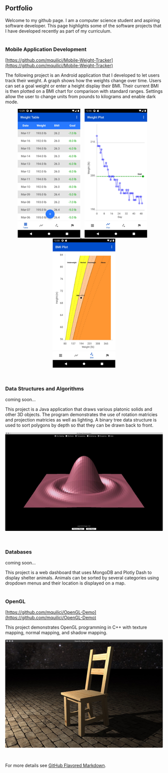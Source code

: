 ## Portfolio

Welcome to my github page. I am a computer science student and aspiring software developer. This page highlights some of the software projects that I have developed recently as part of my curriculum.<br/><br/>

### Mobile Application Development
[https://github.com/mquilici/Mobile-Weight-Tracker](https://github.com/mquilici/Mobile-Weight-Tracker)

The following project is an Android application that I developed to let users track their weight. A graph shows how the weights change over time. Users can set a goal weight or enter a height display their BMI. Their current BMI is then plotted on a BMI chart for comparison with standard ranges. Settings allow the user to change units from pounds to kilograms and enable dark mode.

<p align="center"><a href="https://github.com/mquilici/Mobile-Weight-Tracker">
     <img src="/images/Weight_Tracker_Table.jpeg" alt="alt text" width="200px">
     <img src="/images/Weight_Tracker_Plot.jpeg" alt="alt text" width="200px" hspace="10">
     <img src="/images/Weight_Tracker_BMI.jpeg" alt="alt text" width="200px">
</a></p>
<br/>


### Data Structures and Algorithms
<p> coming soon... </p>
This project is a Java application that draws various platonic solids and other 3D objects. The program demonstrates the use of rotation matricies and projection matricies as well as lighting. A binary tree data structure is used to sort polygons by depth so that they can be drawn back to front.
<br/>
<p align="center">
     <img src="/images/Shapes_Sync.jpg" alt="alt text" width="640px">
</p>
<br/>


### Databases
<p> coming soon... </p>

This project is a web dashboard that uses MongoDB and Plotly Dash to display shelter animals. Animals can be sorted by several categories using dropdown menus and their location is displayed on a map.
<br/>
<br/>


### OpenGL
[https://github.com/mquilici/OpenGL-Demo](https://github.com/mquilici/OpenGL-Demo)

This project demonstrates OpenGL programming in C++ with texture mapping, normal mapping, and shadow mapping.
<br/>

<p align="center"> <a href="https://github.com/mquilici/OpenGL-Demo">
     <img src="/images/OpenGL.jpg" alt="alt text" width="640px">
</a></p>

<br/>

For more details see [GitHub Flavored Markdown](https://guides.github.com/features/mastering-markdown/).
